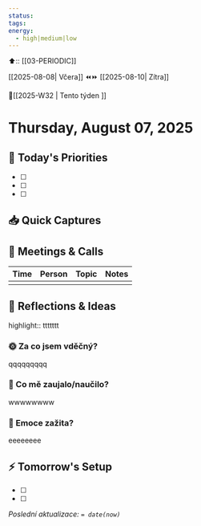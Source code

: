 ```yaml
---
status: 
tags: 
energy:
  - high|medium|low
---
```


⬆️:: [[03-PERIODIC]]

[[2025-08-08| Včera]]  ⏪⏩  [[2025-08-10| Zítra]]

📅[[2025-W32 | Tento týden ]]
# Thursday, August 07, 2025

## 🎯 Today's Priorities
- [ ] 
- [ ] 
- [ ] 

## 📥 Quick Captures


## 🤝 Meetings & Calls
| Time | Person | Topic | Notes |
|------|--------|-------|-------|
|      |        |       |       |

## 💭 Reflections & Ideas

highlight:: ttttttt

### 🌞 Za co jsem vděčný?
qqqqqqqqq

### 🧠 Co mě zaujalo/naučilo?
wwwwwwww

### 💭 Emoce zažita?
eeeeeeee

## ⚡ Tomorrow's Setup
- [ ] 
- [ ] 

*Poslední aktualizace: `= date(now)`*